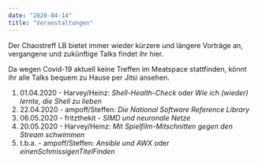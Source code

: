 ```yaml
---
date: "2020-04-14"
title: "Veranstaltungen"
---
```


Der Chaostreff LB bietet immer wieder kürzere und längere Vorträge an, vergangene und zukünftige Talks findet ihr hier.

Da wegen Covid-19 aktuell keine Treffen im Meatspace stattfinden, könnt ihr alle Talks bequem zu Hause per Jitsi
ansehen.


1. 01.04.2020 - Harvey/Heinz: _Shell-Health-Check_ oder _Wie ich (wieder) lernte, die Shell zu lieben_
2. 22.04.2020 - ampoff/Steffen: _Die National Software Reference Library_
3. 06.05.2020 - fritzthekit - _SIMD und neuronale Netze_
4. 20.05.2020 - Harvey/Heinz: _Mit Spielfilm-Mitschnitten gegen den Stream schwimmen_
5. t.b.a.     - ampoff/Steffen: _Ansible und AWX_ oder _einenSchmissigenTitelFinden_
